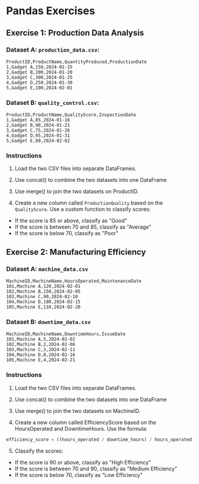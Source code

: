 # Pandas Exercises

## Exercise 1: Production Data Analysis

### Dataset A: `production_data.csv`:

```
ProductID,ProductName,QuantityProduced,ProductionDate
1,Gadget A,150,2024-01-15
2,Gadget B,200,2024-01-20
3,Gadget C,300,2024-01-25
4,Gadget D,250,2024-01-30
5,Gadget E,100,2024-02-01
```

### Dataset B: `quality_control.csv`:

```
ProductID,ProductName,QualityScore,InspectionDate
1,Gadget A,85,2024-01-16
2,Gadget B,90,2024-01-21
3,Gadget C,75,2024-01-26
4,Gadget D,95,2024-01-31
5,Gadget E,80,2024-02-02
```

### Instructions

1. Load the two CSV files into separate DataFrames.

2. Use concat() to combine the two datasets into one DataFrame

3. Use merge() to join the two datasets on ProductID.

4. Create a new column called `ProductionQuality` based on the `QualityScore`. Use a custom function to classify scores:

* If the score is 85 or above, classify as "Good"
* If the score is between 70 and 85, classify as "Average"
* If the score is below 70, classify as "Poor"

## Exercise 2: Manufacturing Efficiency

### Dataset A: `machine_data.csv`

```
MachineID,MachineName,HoursOperated,MaintenanceDate
101,Machine A,120,2024-02-01
102,Machine B,150,2024-02-05
103,Machine C,90,2024-02-10
104,Machine D,180,2024-02-15
105,Machine E,110,2024-02-20
```

### Dataset B: `downtime_data.csv`

```
MachineID,MachineName,DowntimeHours,IssueDate
101,Machine A,5,2024-02-02
102,Machine B,2,2024-02-06
103,Machine C,3,2024-02-11
104,Machine D,0,2024-02-16
105,Machine E,4,2024-02-21
```

### Instructions

1. Load the two CSV files into separate DataFrames.

2. Use concat() to combine the two datasets into one DataFrame

3. Use merge() to join the two datasets on MachineID.

4. Create a new column called EfficiencyScore based on the HoursOperated and DowntimeHours. Use the formula:

```python
efficiency_score = ((hours_operated / downtime_hours) / hours_operated) * 100
```

5. Classify the scores:

* If the score is 90 or above, classify as "High Efficiency"
* If the score is between 70 and 90, classify as "Medium Efficiency"
* If the score is below 70, classify as "Low Efficiency"
